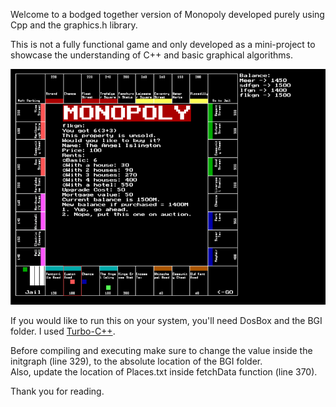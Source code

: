 Welcome to a bodged together version of Monopoly developed purely using Cpp and the graphics.h library.

This is not a fully functional game and only developed as a mini-project to showcase the understanding of C++ and basic graphical algorithms.

![Monopoly Screenshot](https://github.com/meer2607/Monopoly-graphics.h/blob/master/Screenshot-2.png?raw=true)

If you would like to run this on your system, you'll need DosBox and the BGI folder. I used [Turbo-C++](https://turboc.me/download-turbo-c-file/).

Before compiling and executing make sure to change the value inside the initgraph (line 329), to the absolute location of the BGI folder. <br>
Also, update the location of Places.txt inside fetchData function (line 370).

Thank you for reading.
